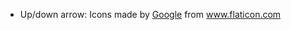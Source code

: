 - Up/down arrow: Icons made by <a href="https://www.flaticon.com/authors/google" title="Google">Google</a>
  from <a href="https://www.flaticon.com/" title="Flaticon">www.flaticon.com </a>
